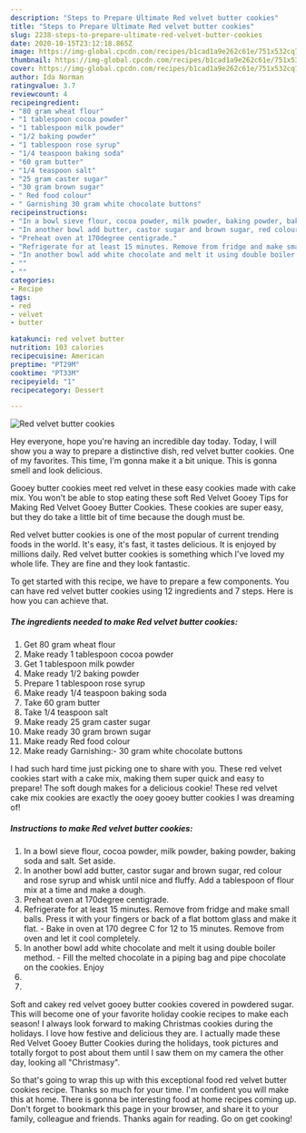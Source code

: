 ```yaml
---
description: "Steps to Prepare Ultimate Red velvet butter cookies"
title: "Steps to Prepare Ultimate Red velvet butter cookies"
slug: 2238-steps-to-prepare-ultimate-red-velvet-butter-cookies
date: 2020-10-15T23:12:18.865Z
image: https://img-global.cpcdn.com/recipes/b1cad1a9e262c61e/751x532cq70/red-velvet-butter-cookies-recipe-main-photo.jpg
thumbnail: https://img-global.cpcdn.com/recipes/b1cad1a9e262c61e/751x532cq70/red-velvet-butter-cookies-recipe-main-photo.jpg
cover: https://img-global.cpcdn.com/recipes/b1cad1a9e262c61e/751x532cq70/red-velvet-butter-cookies-recipe-main-photo.jpg
author: Ida Norman
ratingvalue: 3.7
reviewcount: 4
recipeingredient:
- "80 gram wheat flour"
- "1 tablespoon cocoa powder"
- "1 tablespoon milk powder"
- "1/2 baking powder"
- "1 tablespoon rose syrup"
- "1/4 teaspoon baking soda"
- "60 gram butter"
- "1/4 teaspoon salt"
- "25 gram caster sugar"
- "30 gram brown sugar"
- " Red food colour"
- " Garnishing 30 gram white chocolate buttons"
recipeinstructions:
- "In a bowl sieve flour, cocoa powder, milk powder, baking powder, baking soda and salt. Set aside."
- "In another bowl add butter, castor sugar and brown sugar, red colour and rose syrup and whisk until nice and fluffy. Add a tablespoon of flour mix at a time and make a dough."
- "Preheat oven at 170degree centigrade."
- "Refrigerate for at least 15 minutes. Remove from fridge and make small balls. Press it with your fingers or back of a flat bottom glass and make it flat.  Bake in oven at 170 degree C for 12 to 15 minutes. Remove from oven and let it cool completely."
- "In another bowl add white chocolate and melt it using double boiler method.  Fill the melted chocolate in a piping bag and pipe chocolate on the cookies. Enjoy"
- ""
- ""
categories:
- Recipe
tags:
- red
- velvet
- butter

katakunci: red velvet butter 
nutrition: 103 calories
recipecuisine: American
preptime: "PT29M"
cooktime: "PT33M"
recipeyield: "1"
recipecategory: Dessert

---
```



![Red velvet butter cookies](https://img-global.cpcdn.com/recipes/b1cad1a9e262c61e/751x532cq70/red-velvet-butter-cookies-recipe-main-photo.jpg)

Hey everyone, hope you're having an incredible day today. Today, I will show you a way to prepare a distinctive dish, red velvet butter cookies. One of my favorites. This time, I'm gonna make it a bit unique. This is gonna smell and look delicious.

Gooey butter cookies meet red velvet in these easy cookies made with cake mix. You won&#39;t be able to stop eating these soft Red Velvet Gooey Tips for Making Red Velvet Gooey Butter Cookies. These cookies are super easy, but they do take a little bit of time because the dough must be.

Red velvet butter cookies is one of the most popular of current trending foods in the world. It's easy, it's fast, it tastes delicious. It is enjoyed by millions daily. Red velvet butter cookies is something which I've loved my whole life. They are fine and they look fantastic.


To get started with this recipe, we have to prepare a few components. You can have red velvet butter cookies using 12 ingredients and 7 steps. Here is how you can achieve that.

<!--inarticleads1-->

##### The ingredients needed to make Red velvet butter cookies:

1. Get 80 gram wheat flour
1. Make ready 1 tablespoon cocoa powder
1. Get 1 tablespoon milk powder
1. Make ready 1/2 baking powder
1. Prepare 1 tablespoon rose syrup
1. Make ready 1/4 teaspoon baking soda
1. Take 60 gram butter
1. Take 1/4 teaspoon salt
1. Make ready 25 gram caster sugar
1. Make ready 30 gram brown sugar
1. Make ready  Red food colour
1. Make ready  Garnishing:- 30 gram white chocolate buttons


I had such hard time just picking one to share with you. These red velvet cookies start with a cake mix, making them super quick and easy to prepare! The soft dough makes for a delicious cookie! These red velvet cake mix cookies are exactly the ooey gooey butter cookies I was dreaming of! 

<!--inarticleads2-->

##### Instructions to make Red velvet butter cookies:

1. In a bowl sieve flour, cocoa powder, milk powder, baking powder, baking soda and salt. Set aside.
1. In another bowl add butter, castor sugar and brown sugar, red colour and rose syrup and whisk until nice and fluffy. Add a tablespoon of flour mix at a time and make a dough.
1. Preheat oven at 170degree centigrade.
1. Refrigerate for at least 15 minutes. Remove from fridge and make small balls. Press it with your fingers or back of a flat bottom glass and make it flat.  - Bake in oven at 170 degree C for 12 to 15 minutes. Remove from oven and let it cool completely.
1. In another bowl add white chocolate and melt it using double boiler method.  - Fill the melted chocolate in a piping bag and pipe chocolate on the cookies. Enjoy
1. 
1. 


Soft and cakey red velvet gooey butter cookies covered in powdered sugar. This will become one of your favorite holiday cookie recipes to make each season! I always look forward to making Christmas cookies during the holidays. I love how festive and delicious they are. I actually made these Red Velvet Gooey Butter Cookies during the holidays, took pictures and totally forgot to post about them until I saw them on my camera the other day, looking all &#34;Christmasy&#34;. 

So that's going to wrap this up with this exceptional food red velvet butter cookies recipe. Thanks so much for your time. I'm confident you will make this at home. There is gonna be interesting food at home recipes coming up. Don't forget to bookmark this page in your browser, and share it to your family, colleague and friends. Thanks again for reading. Go on get cooking!
